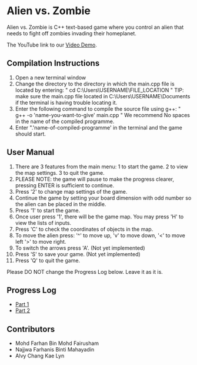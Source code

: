 # Alien vs. Zombie

Alien vs. Zombie is C++ text-based game where you control an alien that needs to fight off zombies invading their homeplanet.

The YouTube link to our [Video Demo](https://www.youtube.com/watch?v=qx9FZV_0UcY).

## Compilation Instructions

1) Open a new terminal window
2) Change the directory to the directory in which the main.cpp file is located by entering: " cd C:\Users\USERNAME\FILE_LOCATION "
    TIP: make sure the main.cpp file located in C:\Users\USERNAME\Documents if the terminal is having trouble locating it.
3) Enter the following command to compile the source file using g++:
    " g++ -o 'name-you-want-to-give' main.cpp "
    We recommend No spaces in the name of the compiled programme.
4) Enter ".\'name-of-compiled-programme' in the terminal and the game should start.


## User Manual

1) There are 3 features from the main menu:
    1 to start the game.
    2 to view the map settings.
    3 to quit the game.
2) PLEASE NOTE: the game will pause to make the progress clearer, pressing ENTER is sufficient to continue.
3) Press '2' to change map settings of the game.
4) Continue the game by setting your board dimension with odd number so the alien can be placed in the middle.
5) Press '1' to start the game.
6) Once user press '1', there will be the game map. You may press 'H' to view the lists of inputs.
7) Press 'C' to check the coordinates of objects in the map.
8) To move the alien press: 
    '^' to move up,
    'v' to move down, 
    '<' to move left 
    '>' to move right.
9) To switch the arrows press 'A'. (Not yet implemented)
10) Press 'S' to save your game. (Not yet implemented)
11) Press 'Q' to quit the game.

Please DO NOT change the Progress Log below. Leave it as it is.

## Progress Log

- [Part 1](PART1.md)
- [Part 2](PART2.md)

## Contributors

- Mohd Farhan Bin Mohd Fairusham
- Najjwa Farhanis Binti Mahayadin
- Alvy Chang Kae Lyn


